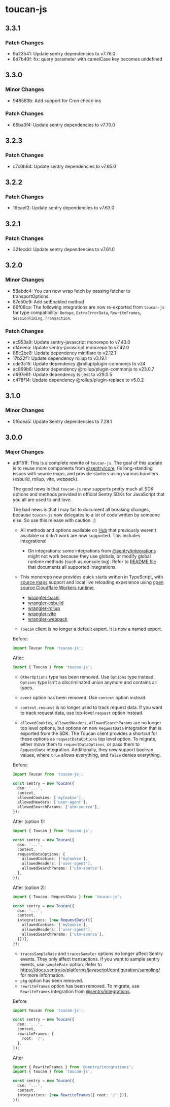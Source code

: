 # toucan-js

## 3.3.1

### Patch Changes

- 9a23541: Update sentry dependencies to v7.76.0
- 8d7b40f: fix: query parameter with camelCase key becomes undefined

## 3.3.0

### Minor Changes

- 948583b: Add support for Cron check-ins

### Patch Changes

- 65ba3f4: Update sentry dependencies to v7.70.0

## 3.2.3

### Patch Changes

- c7c0b64: Update sentry dependencies to v7.65.0

## 3.2.2

### Patch Changes

- 19eaef2: Update sentry dependencies to v7.63.0

## 3.2.1

### Patch Changes

- 321ecdd: Update sentry dependencies to v7.61.0

## 3.2.0

### Minor Changes

- 58abdc4: You can now wrap fetch by passing fetcher to transportOptions.
- 87e50c9: Add setEnabled method
- 66f08ca: The following integrations are now re-exported from `toucan-js` for type compatibility: `Dedupe`, `ExtraErrorData`, `RewriteFrames`, `SessionTiming`, `Transaction`.

### Patch Changes

- ec953a9: Update sentry-javascript monorepo to v7.43.0
- df4eeea: Update sentry-javascript monorepo to v7.42.0
- 86c2be8: Update dependency miniflare to v2.12.1
- 17b22f1: Update dependency rollup to v3.19.1
- cde3c15: Update dependency @rollup/plugin-commonjs to v24
- ac869b6: Update dependency @rollup/plugin-commonjs to v23.0.7
- d697e6f: Update dependency ts-jest to v29.0.5
- c478f14: Update dependency @rollup/plugin-replace to v5.0.2

## 3.1.0

### Minor Changes

- 5f6cea5: Update Sentry dependencies to 7.28.1

## 3.0.0

### Major Changes

- adf151f: This is a complete rewrite of `toucan-js`. The goal of this update is to reuse more components from [@sentry/core](https://github.com/getsentry/sentry-javascript/tree/master/packages/core), fix long-standing issues with source maps, and provide starters using various bundlers (esbuild, rollup, vite, webpack).

  The good news is that `toucan-js` now supports pretty much all SDK options and methods provided in official Sentry SDKs for JavaScript that you all are used to and love.

  The bad news is that I may fail to document all breaking changes, because `toucan-js` now delegates to a lot of code written by someone else. So use this release with caution. :)

  - All methods and options available on [Hub](https://github.com/getsentry/sentry-javascript/blob/master/packages/core/src/hub.ts) that previously weren't available or didn't work are now supported. This includes integrations!
    - On integrations: some integrations from [@sentry/integrations](https://github.com/getsentry/sentry-javascript/tree/master/packages/integrations) might not work because they use globals, or modify global runtime methods (such as console.log). Refer to [README file](https://github.com/robertcepa/toucan-js) that documents all supported integrations.
  - This monorepo now provides quick starts written in TypeScript, with [source maps](https://docs.sentry.io/platforms/javascript/sourcemaps/) support and local live reloading experience using [open source Cloudflare Workers runtime](https://github.com/cloudflare/workerd).

    - [wrangler-basic](examples/wrangler-basic/)
    - [wrangler-esbuild](examples/wrangler-esbuild/)
    - [wrangler-rollup](examples/wrangler-rollup/)
    - [wrangler-vite](examples/wrangler-vite/)
    - [wrangler-webpack](examples/wrangler-webpack/)

  - `Toucan` client is no longer a default export. It is now a named export.

  Before:

  ```typescript
  import Toucan from 'toucan-js';
  ```

  After:

  ```typescript
  import { Toucan } from 'toucan-js';
  ```

  - `OtherOptions` type has been removed. Use `Options` type instead. `Options` type isn't a discriminated union anymore and contains all types.

  - `event` option has been removed. Use `context` option instead.
  - `context.request` is no longer used to track request data. If you want to track request data, use top-level `request` option instead.
  - `allowedCookies`, `allowedHeaders`, `allowedSearchParams` are no longer top level options, but options on new `RequestData` integration that is exported from the SDK. The Toucan client provides a shortcut for these options as `requestDataOptions` top level option. To migrate, either move them to `requestDataOptions`, or pass them to `RequestData` integration. Additionally, they now support boolean values, where `true` allows everything, and `false` denies everything.

  Before:

  ```typescript
  import Toucan from 'toucan-js';

  const sentry = new Toucan({
    dsn: '...',
    context,
    allowedCookies: ['myCookie'],
    allowedHeaders: ['user-agent'],
    allowedSearchParams: ['utm-source'],
  });
  ```

  After (option 1):

  ```typescript
  import { Toucan } from 'toucan-js';

  const sentry = new Toucan({
    dsn: '...',
    context,
    requestDataOptions: {
      allowedCookies: ['myCookie'],
      allowedHeaders: ['user-agent'],
      allowedSearchParams: ['utm-source'],
    },
  });
  ```

  After (option 2):

  ```typescript
  import { Toucan, RequestData } from 'toucan-js';

  const sentry = new Toucan({
    dsn: '...',
    context,
    integrations: [new RequestData({{
      allowedCookies: ['myCookie'],
      allowedHeaders: ['user-agent'],
      allowedSearchParams: ['utm-source'],
    }})],
  });
  ```

  - `tracesSampleRate` and `tracesSampler` options no longer affect Sentry events. They only affect transactions. If you want to sample sentry events, use `sampleRate` option. Refer to https://docs.sentry.io/platforms/javascript/configuration/sampling/ for more information.
  - `pkg` option has been removed.
  - `rewriteFrames` option has been removed. To migrate, use `RewriteFrames` integration from [@sentry/integrations](https://github.com/getsentry/sentry-javascript/tree/master/packages/integrations).

  Before

  ```typescript
  import Toucan from 'toucan-js';

  const sentry = new Toucan({
    dsn: '...',
    context,
    rewriteFrames: {
      root: '/',
    },
  });
  ```

  After

  ```typescript
  import { RewriteFrames } from '@sentry/integrations';
  import { Toucan } from 'toucan-js';

  const sentry = new Toucan({
    dsn: '...',
    context,
    integrations: [new RewriteFrames({ root: '/' })],
  });
  ```
